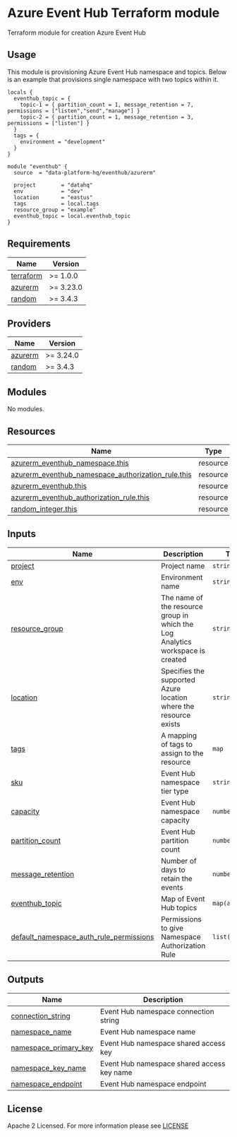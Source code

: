 # Azure Event Hub Terraform module
Terraform module for creation Azure Event Hub

## Usage
This module is provisioning Azure Event Hub namespace and topics. Below is an example that provisions single namespace with two topics within it.
```
locals {
  eventhub_topic = {
    topic-1 = { partition_count = 1, message_retention = 7, permissions = ["listen","send","manage"] }
    topic-2 = { partition_count = 1, message_retention = 3, permissions = ["listen"] }
  }
  tags = {
    environment = "development"
  }
}

module "eventhub" {
  source  = "data-platform-hq/eventhub/azurerm"

  project        = "datahq"
  env            = "dev"
  location       = "eastus"
  tags           = local.tags
  resource_group = "example"
  eventhub_topic = local.eventhub_topic
}
```

<!-- BEGIN_TF_DOCS -->
## Requirements
| Name                                                                      | Version   |
|---------------------------------------------------------------------------|-----------|
| <a name="requirement_terraform"></a> [terraform](#requirement\_terraform) | >= 1.0.0  |
| <a name="requirement_azurerm"></a> [azurerm](#requirement\_azurerm)       | >= 3.23.0 |
| <a name="requirement_random"></a> [random](#requirement\_random)          | >= 3.4.3  |

## Providers

| Name                                                           | Version   |
|----------------------------------------------------------------|-----------|
| <a name="provider_azurerm"></a> [azurerm](#provider\_azurerm)  | >= 3.24.0 |
|  <a name="requirement_random"></a> [random](#provider\_random) | >= 3.4.3  |

## Modules

No modules.

## Resources

| Name                                                                                                                                                                           | Type     |
|--------------------------------------------------------------------------------------------------------------------------------------------------------------------------------|----------|
| [azurerm_eventhub_namespace.this](https://registry.terraform.io/providers/hashicorp/azurerm/latest/docs/resources/eventhub_namespace)                                          | resource |
| [azurerm_eventhub_namespace_authorization_rule.this](https://registry.terraform.io/providers/hashicorp/azurerm/latest/docs/data-sources/eventhub_namespace_authorization_rule) | resource |
| [azurerm_eventhub.this](https://registry.terraform.io/providers/hashicorp/azurerm/latest/docs/resources/eventhub)                                                              | resource |
| [azurerm_eventhub_authorization_rule.this](https://registry.terraform.io/providers/hashicorp/azurerm/latest/docs/resources/eventhub_authorization_rule)                        | resource |
| [random_integer.this](https://registry.terraform.io/providers/hashicorp/random/latest/docs/resources/integer)                                                                  | resource |

## Inputs

| Name                                                                                                                                                            | Description                                                                    | Type            | Default                      | Required |
|-----------------------------------------------------------------------------------------------------------------------------------------------------------------|--------------------------------------------------------------------------------|-----------------|------------------------------|:--------:|
| <a name="input_project"></a> [project](#input\_project)                                                                                                         | Project name                                                                   | `string`        | n/a                          |   yes    |
| <a name="input_env"></a> [env](#input\_env)                                                                                                                     | Environment name                                                               | `string`        | n/a                          |   yes    |
| <a name="input_resource_group"></a> [resource\_group](#input\_resource\_group)                                                                                  | The name of the resource group in which the Log Analytics workspace is created | `string`        | n/a                          |   yes    |
| <a name="input_location"></a> [location](#input\_location)                                                                                                      | Specifies the supported Azure location where the resource exists               | `string`        | n/a                          |   yes    |
| <a name="input_tags"></a> [tags](#input\_tags)                                                                                                                  | A mapping of tags to assign to the resource                                    | `map`           | {}                           |    no    |
| <a name="input_sku"></a> [sku](#input\_sku)                                                                                                                     | Event Hub namespace tier type                                                  | `string`        | "Standard"                   |    no    |
| <a name="input_capacity"></a> [capacity](#input\_capacity)                                                                                                      | Event Hub namespace capacity                                                   | `number`        | 1                            |    no    |
| <a name="input_partition_count"></a> [partition\_count](#input\_partition\_count)                                                                               | Event Hub partition count                                                      | `number`        | 2                            |    no    |
| <a name="input_message_retention"></a> [message\_retention](#input\_message\_retention)                                                                         | Number of days to retain the events                                            | `number`        | 1                            |    no    |
| <a name="input_eventhub_topic"></a> [eventhub\_topic](#input\_eventhub\_topic)                                                                                  | Map of Event Hub topics                                                        | `map(any)`      | {}                           |    no    |
| <a name="input_default_namespace_auth_rule_permissions"></a> [default\_namespace\_auth\_rule\_permissions](#input\_default\_namespace\_auth\_rule\_permissions) | Permissions to give Namespace Authorization Rule                               | `list(string)`  | ["listen", "send", "manage"] |    no    |

## Outputs

| Name                                                                                                    | Description                                |
|---------------------------------------------------------------------------------------------------------|--------------------------------------------|
| <a name="output_connection_string"></a> [connection\_string](#output\_connection\_string)               | Event Hub namespace connection string      |
| <a name="output_namespace_name"></a> [namespace\_name](#output\_namespace\_name)                                                        | Event Hub namespace name                   |
| <a name="output_namespace_primary_key"></a> [namespace\_primary\_key](#output\_namespace\_primary\_key) | Event Hub namespace shared access key      |
| <a name="output_namespace_key_name"></a> [namespace\_key\_name](#output\_namespace\_key\_name)          | Event Hub namespace shared access key name |
| <a name="output_namespace_endpoint"></a> [namespace\_endpoint](#output\_namespace\_endpoint)            | Event Hub namespace endpoint               |
<!-- END_TF_DOCS -->

## License

Apache 2 Licensed. For more information please see [LICENSE](https://github.com/data-platform-hq/terraform-azurerm-mssql-database/blob/main/LICENSE)
